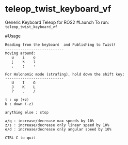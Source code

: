 # teleop_twist_keyboard_vf
Generic Keyboard Teleop for ROS2
#Launch
To run: `teleop_twist_keyboard_vf`

#Usage
```
Reading from the keyboard  and Publishing to Twist!
---------------------------
Moving around:
   u    i    o
   j    k    l
   ,    ;    :

For Holonomic mode (strafing), hold down the shift key:
---------------------------
   U    I    O
   J    K    L
   ?    .    /

t : up (+z)
b : down (-z)

anything else : stop

a/q : increase/decrease max speeds by 10%
z/s : increase/decrease only linear speed by 10%
e/d : increase/decrease only angular speed by 10%

CTRL-C to quit
```

